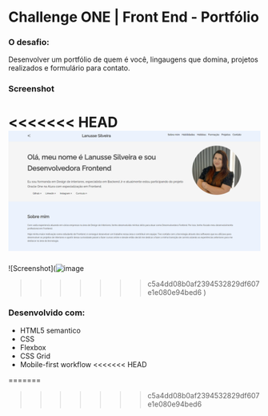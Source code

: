 # Challenge ONE | Front End - Portfólio

### O desafio:

Desenvolver um portfólio de quem é você, lingaugens que domina, projetos realizados e formulário para contato.

### Screenshot

<<<<<<< HEAD
![Screenshot](./assets/screenshot.png)
=======
![Screenshot](![image](https://github.com/user-attachments/assets/dc4fd93e-eec7-403c-85c3-e1f326bd82ab)
>>>>>>> c5a4dd08b0af2394532829df607e1e080e94bed6
)

### Desenvolvido com:

- HTML5 semantico
- CSS
- Flexbox
- CSS Grid
- Mobile-first workflow
<<<<<<< HEAD

=======
>>>>>>> c5a4dd08b0af2394532829df607e1e080e94bed6

